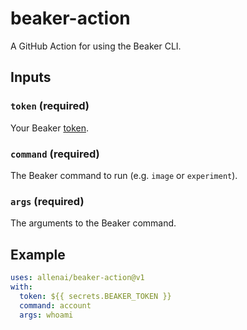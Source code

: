 # beaker-action

A GitHub Action for using the Beaker CLI.

## Inputs

### `token` (required)

Your Beaker [token](https://beaker.org/user).

### `command` (required)

The Beaker command to run (e.g. `image` or `experiment`).

### `args` (required)

The arguments to the Beaker command.

## Example

```yaml
uses: allenai/beaker-action@v1
with:
  token: ${{ secrets.BEAKER_TOKEN }}
  command: account
  args: whoami
```
